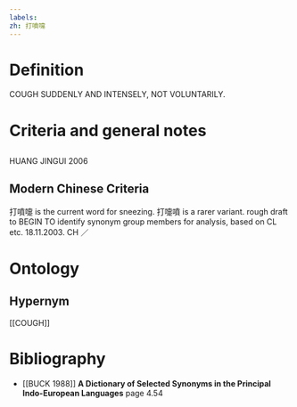 ```yaml
---
labels: 
zh: 打噴嚏
---
```


# Definition
COUGH SUDDENLY AND INTENSELY, NOT VOLUNTARILY.
# Criteria and general notes
## 
HUANG JINGUI 2006
## Modern Chinese Criteria
打噴嚏 is the current word for sneezing.
打嚏噴 is a rarer variant.
rough draft to BEGIN TO identify synonym group members for analysis, based on CL etc. 18.11.2003. CH ／
# Ontology

## Hypernym
[[COUGH]]
# Bibliography
- [[BUCK 1988]]
**A Dictionary of Selected Synonyms in the Principal Indo-European Languages** page 4.54
